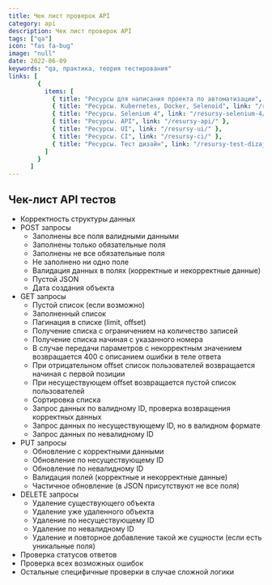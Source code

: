 ```yaml
---
title: Чек лист проверок API
category: api
description: Чек лист проверок API
tags: ["qa"]
icon: "fas fa-bug"
image: "null"
date: 2022-06-09
keywords: "qa, практика, теория тестирования"
links: [
        {
          items: [
            { title: "Ресурсы для написания проекта по автоматизации", link: "/resursy-dlya-napisaniya-proekta-po-avtomatizaczii-1/" },
            { title: "Ресурсы. Kubernetes, Docker, Selenoid", link: "/resursy-kubernetes-docker-selenoid/" },
            { title: "Ресурсы. Selenium 4", link: "/resursy-selenium-4/" },
            { title: "Ресурсы. API", link: "/resursy-api/" },
            { title: "Ресурсы. UI", link: "/resursy-ui/" },
            { title: "Ресурсы. CI", link: "/resursy-ci/" },
            { title: "Ресурсы. Тест дизайн", link: "/resursy-test-dizajn/" },
          ]
        }
      ]
---
```


## Чек-лист API тестов
- Корректность структуры данных
- POST запросы
  - Заполнены все поля валидными данными
  - Заполнены только обязательные поля
  - Заполнены не все обязательные поля
  - Не заполнено ни одно поле
  - Валидация данных в полях (корректные и некорректные данные)
  - Пустой JSON
  - Дата создания объекта
- GET запросы
  - Пустой список (если возможно)
  - Заполненный список
  - Пагинация в списке (limit, offset)
  - Получение списка с ограничением на количество записей
  - Получение списка начиная с указанного номера
  - В случае передачи параметров с некорректным значением возвращается 400 с описанием ошибки в теле ответа
  - При отрицательном offset список пользователей возвращается начиная с первой позиции
  - При несуществующем offset возвращается пустой список пользователей
  - Сортировка списка
  - Запрос данных по валидному ID, проверка возвращения корректных данных
  - Запрос данных по несуществующему ID, но в валидном формате
  - Запрос данных по невалидному ID
- PUT запросы
  - Обновление с корректными данными
  - Обновление по несуществующему ID
  - Обновление по невалидному ID
  - Валидация полей (корректные и некорректные данные)
  - Частичное обновление (в JSON присутствуют не все поля)
- DELETE запросы
  - Удаление существующего объекта
  - Удаление уже удаленного объекта
  - Удаление по несуществующему ID
  - Удаление по невалидному ID
  - Удаление и повторное добавление такой же сущности (если есть уникальные поля)
- Проверка статусов ответов
- Проверка всех возможных ошибок
- Остальные специфичные проверки в случае сложной логики